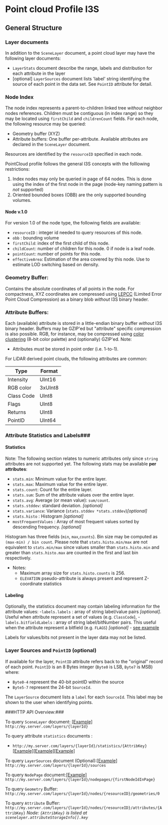 # Point cloud Profile I3S #


## General Structure ##

### Layer documents ###
In addition to the `SceneLayer` document, a point cloud layer may have the following layer documents:
- `LayerStats` document describe the range, labels and distribution for each attribute in the layer
- [optional] `LayerSources` document lists 'label' string identifying the source of each point in the data set. See `PointID` attribute for detail.
 

### Node Index ###

The node index represents a parent-to-children linked tree *without* neighbor nodes references. Children must be contiguous (in index range) so they may be located using `firstChild` and `childrenCount` fields.  For each node, the following resource may be queried:
- Geometry buffer (XYZ)
- Attribute buffers: One buffer per-attribute. Available attributes are declared in the `SceneLayer` document.

Resources are identified by the `resourceID` specified in each node. 

PointCloud profile follows the general I3S concepts with the folllowing restrictions:

1. Index nodes may only be queried in page of 64 nodes. This is done using the index of the first node in the page (node-key naming pattern is *not* supported)
2. Oriented bounded boxes (OBB) are the only supported bounding volumes.

#### Node v.1.0 ###
For version 1.0 of the node type, the following fields are available:

 - `resourceID` : integer id needed to query resources of this node. 
 - `obb`    : bounding volume
 - `firstChild`: index of the first child of this node.
 - `childCount`: number of children for this node. 0 if node is a leaf node.
 - `pointCount`: number of points for this node.
 - `effectiveArea`: Estimation of the area covered by this node. Use to estimate LOD switching based on density.

### Geometry Buffer: ###
Contains the absolute coordinates of all points in the node. For compactness, XYZ coordinates are compressed using [LEPCC](tbd) (Limited Error Point Cloud Compression) as a binary blob *without* I3S binary header.

### Attribute Buffers: ###
Each (available) attribute is stored in a little-endian binary buffer *without* I3S binary header. Buffers may be GZIP'ed but "attribute" specific compression is also possible. RGB, for instance, may be compressed using [color clustering](tdb) (8-bit color palette) and (optionally) GZIP'ed. 
Note:
- Attributes *must* be stored in point order (i.e. 1-to-1).   

For LiDAR derived point clouds, the following attributes are common:

| Type | Format |
|------|--------|
|Intensity|UInt16|
|RGB color| 3xUInt8|
|Class Code| UInt8|
|Flags|UInt8|
|Returns|UInt8|
|PointID|UInt64|
  
### Attribute Statistics and Labels###
#### Statistics ####
Note: The following section relates to numeric attributes only since `string` attributes are not supported yet. 
The following stats may be available **per attributes**:
- `stats.min`: Minimum value for the entire layer.  
- `stats.max`: Maximum value for the entire layer.
- `stats.count`: Count for the entire layer.
- `stats.sum`: Sum of the attribute values over the entire layer.
- `stats.avg`: Average (or mean value): `sum/count`.
- `stats.stddev`: standard deviation. *[optional]*
- `stats.variance`: Variance (`stats.stddev *stats.stddev`)*[optional]*
- `stats.histo` : Histogram *[optional]*
- `mostFrequentValues` : Array of most frequent values sorted by descending frequency. *[optional]*

Histogram has three fields (`min`, `max`,`counts`). Bin size may be computed as `(max-min) / bin count`. Please note that `stats.histo.min/max` are not equivalent to `stats.min/max` since values smaller than `stats.histo.min` and greater than `stats.histo.max` are counted in the first and last bin respectively. 
- Notes:
	- Maximum array size for `stats.histo.counts` is 256.
	- `ELEVATION` pseudo-attribute is always present and represent Z-coordinate statistics
	
#### Labeling ####
Optionally, the statistics document may contain  labeling information for the attribute values:
-`labels.labels` : array of string label/value pairs *[optional]*. Useful when attribute represent a set of values (e.g. `ClassCode`),
-`labels.bitfieldLabels` : array of string label/bitNumber pairs. This useful when the attribute represent a bitfield (e.g. `FLAGS`)  *[optional]* - [see example](examples/example_1.stats_16.js)

Labels for values/bits not present in the layer data may not be listed. 


### Layer Sources and `PointID` (optional) ###
If available for the layer, `PointID` attribute refers back to the "original" record of each point. `PointID` is an 8 Bytes integer (`Byte0` is LSB, `Byte7` is MSB) where:	
- `Byte0-4` represent the 40-bit pointID within the source
- `Byte5-7` represent the 24-bit `SourceId`.  

The `LayerSource` document lists a `label` for each `SourceId`. This label may be shown to the user when identifying points. 


###HTTP API Overview:###

To query `SceneLayer` document: [[Example]](examples/example_1_3dscenelayer.js)
`http://my.server.com/layers/{layerId}`

To query attribute `statistics` documents :
- `http://my.server.com/layers/{layerId}/statistics/{AttribKey}`[[Example]](examples/example_1.stats_8.js)[[Example]](examples/example_1.stats_16.js)[[Example]](examples/example_1.stats_32.js) 


To query `LayerSources` document (Optional):[[Example]](examples/example_1_sources.js)
`http://my.server.com/layers/{layerId}/sources`

To query `NodePage` document:[[Example]](examples/example_1_node_page.js)
`http://my.server.com/layers/{layerId}/nodepages/{firstNodeIdInPage}`

To query `Geometry` Buffer:
`http://my.server.com/layers/{layerId}/nodes/{resourceID}/geometries/0`

To query `Attribute` Buffer:
`http://my.server.com/layers/{layerId}/nodes/{resourceID}/attributes/{AttribKey}`
 *Node: `{AttribKey}` is listed at `scenelayer.attributeStorageInfo[].key`*




 
